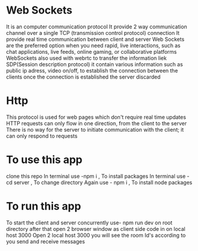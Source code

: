 # Web Sockets
It is an computer communication protocol
It provide 2 way communication channel over a single TCP (transmission control protocol) connection
It provide real time communication between client and server
Web Sockets are the preferred option when you need rapid, live interactions, such as chat applications, live feeds, online gaming, or collaborative platforms
WebSockets also used with webrtc to transfer the information liek SDP(Session description protocol) it contain various information such as public ip adress,  video on/off, to establish the connection between the clients once the connection is established the server discarded

# Http
This protocol is used for web pages which don't require real time updates
HTTP requests can only flow in one direction, from the client to the server
There is no way for the server to initiate communication with the client; it can only respond to requests

# To use this app
clone this repo
In terminal use -npm i , To install packages
In terminal use - cd server , To change directory
Again use - npm i , To install node packages

# To run this app
To start the client and server concurrently
use- npm run dev on root directory
after that open 2 browser window as client side code in on local host 3000
Open 2 local host 3000 you will see the room Id's 
according to you send and receive messages